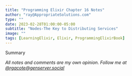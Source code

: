 ```yaml
---
title: "Programming Elixir Chapter 16 Notes"
author: "ray@AppropriateSolutions.com"
type: ""
date: 2023-02-28T01:00:00-05:00
subtitle: "Nodes-The Key to Distributing Services"
image: ""
tags: [LearningElixir, Elixir, ProgrammingElixirBook]
---
```


Summary

<!--more-->


_All notes and comments are my own opinion. Follow me at [@rgacote@genserver.social](https://genserver.social/rgacote)_
